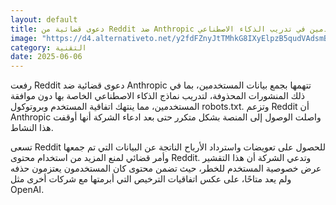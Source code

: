 ```yaml
---
layout: default
title: دعوى قضائية من Reddit ضد Anthropic لاستخدام بيانات المستخدمين في تدريب الذكاء الاصطناعي
image: "https://d4.alternativeto.net/y2fdFZnyJtTMhkG8IXyElpzB5qudVAdsmB7QRkx377A/rs:fill:1520:760:0/g:ce:0:0/YWJzOi8vZGlzdC9jb250ZW50LzE3NDkxNjUyMjA1MDcucG5n.png"
category: التقنية
date: 2025-06-06
---
```


رفعت Reddit دعوى قضائية ضد Anthropic تتهمها بجمع بيانات المستخدمين، بما في ذلك المنشورات المحذوفة، لتدريب نماذج الذكاء الاصطناعي الخاصة بها دون موافقة المستخدمين، مما ينتهك اتفاقية المستخدم وبروتوكول robots.txt. وتزعم Reddit أن Anthropic واصلت الوصول إلى المنصة بشكل متكرر حتى بعد ادعاء الشركة أنها أوقفت هذا النشاط.

تسعى Reddit للحصول على تعويضات واسترداد الأرباح الناتجة عن البيانات التي تم جمعها وأمر قضائي لمنع المزيد من استخدام محتوى Reddit. وتدعي الشركة أن هذا التقشير عرض خصوصية المستخدم للخطر، حيث تضمن محتوى كان المستخدمون يعتزمون حذفه ولم يعد متاحًا، على عكس اتفاقيات الترخيص التي أبرمتها مع شركات أخرى مثل OpenAI.
